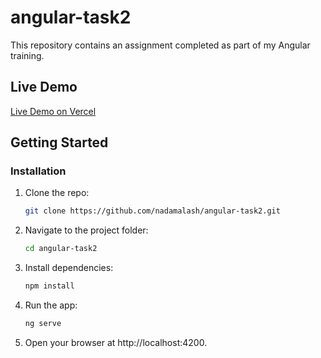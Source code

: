 # angular-task2

This repository contains an assignment completed as part of my Angular training.

## Live Demo

[Live Demo on Vercel](https://angular-task2-three.vercel.app/)

## Getting Started

### Installation

1. Clone the repo:

   ```bash
   git clone https://github.com/nadamalash/angular-task2.git
   ```

2. Navigate to the project folder:

   ```bash
   cd angular-task2
   ```

3. Install dependencies:

   ```bash
   npm install
   ```

4. Run the app:

   ```bash
   ng serve
   ```

5. Open your browser at http://localhost:4200.
